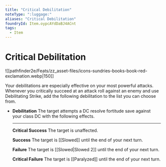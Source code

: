 ```yaml
---
title: "Critical Debilitation"
noteType: ":luggage:"
aliases: "Critical Debilitation"
foundryId: Item.oypcAYdDaBJ4ACnt
tags:
  - Item
---
```


# Critical Debilitation
![[pathfinder2e/Feats/zz_asset-files/icons-sundries-books-book-red-exclamation.webp|150]]

Your debilitations are especially effective on your most powerful attacks. Whenever you critically succeed at an attack roll against an enemy and use Debilitating Strike, add the following debilitation to the list you can choose from.

*   **Debilitation** The target attempts a DC resolve fortitude save against your class DC with the following effects.
    
    * * *
    
    **Critical Success** The target is unaffected.
    
    **Success** The target is [[Slowed]] until the end of your next turn.
    
    **Failure** The target is [[Slowed|Slowed 2]] until the end of your next turn.
    
    **Critical Failure** The target is [[Paralyzed]] until the end of your next turn.
